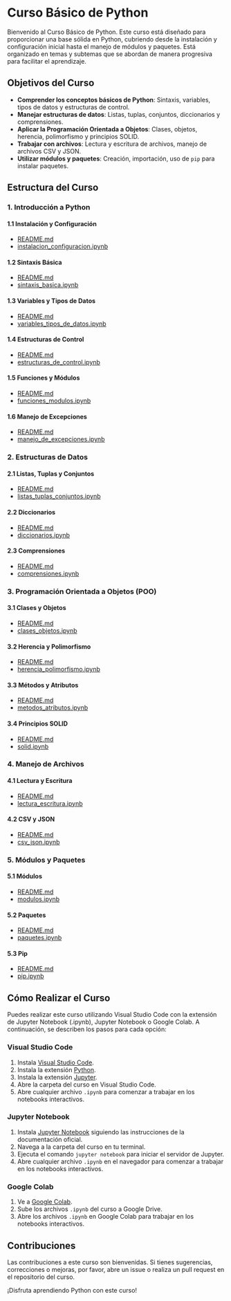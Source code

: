 # Curso Básico de Python

Bienvenido al Curso Básico de Python. Este curso está diseñado para proporcionar una base sólida en Python, cubriendo desde la instalación y configuración inicial hasta el manejo de módulos y paquetes. Está organizado en temas y subtemas que se abordan de manera progresiva para facilitar el aprendizaje.

## Objetivos del Curso

- **Comprender los conceptos básicos de Python**: Sintaxis, variables, tipos de datos y estructuras de control.
- **Manejar estructuras de datos**: Listas, tuplas, conjuntos, diccionarios y comprensiones.
- **Aplicar la Programación Orientada a Objetos**: Clases, objetos, herencia, polimorfismo y principios SOLID.
- **Trabajar con archivos**: Lectura y escritura de archivos, manejo de archivos CSV y JSON.
- **Utilizar módulos y paquetes**: Creación, importación, uso de `pip` para instalar paquetes.

## Estructura del Curso

### 1. Introducción a Python

#### 1.1 Instalación y Configuración
- [README.md](1_Introduccion_a_Python/1_Instalacion_y_Configuracion/README.md)
- [instalacion_configuracion.ipynb](1_Introduccion_a_Python/1_Instalacion_y_Configuracion/instalacion_configuracion.ipynb)

#### 1.2 Sintaxis Básica
- [README.md](1_Introduccion_a_Python/2_Sintaxis_Basica/README.md)
- [sintaxis_basica.ipynb](1_Introduccion_a_Python/2_Sintaxis_Basica/sintaxis_basica.ipynb)

#### 1.3 Variables y Tipos de Datos
- [README.md](1_Introduccion_a_Python/3_Variables_y_Tipos_de_Datos/README.md)
- [variables_tipos_de_datos.ipynb](1_Introduccion_a_Python/3_Variables_y_Tipos_de_Datos/variables_tipos_de_datos.ipynb)

#### 1.4 Estructuras de Control
- [README.md](1_Introduccion_a_Python/4_Estructuras_de_Control/README.md)
- [estructuras_de_control.ipynb](1_Introduccion_a_Python/4_Estructuras_de_Control/estructuras_de_control.ipynb)

#### 1.5 Funciones y Módulos
- [README.md](1_Introduccion_a_Python/5_Funciones_y_Modulos/README.md)
- [funciones_modulos.ipynb](1_Introduccion_a_Python/5_Funciones_y_Modulos/funciones_modulos.ipynb)

#### 1.6 Manejo de Excepciones
- [README.md](1_Introduccion_a_Python/6_Manejo_de_Excepciones/README.md)
- [manejo_de_excepciones.ipynb](1_Introduccion_a_Python/6_Manejo_de_Excepciones/manejo_de_excepciones.ipynb)

### 2. Estructuras de Datos

#### 2.1 Listas, Tuplas y Conjuntos
- [README.md](2_Estructuras_de_Datos/1_Listas_Tuplas_Conjuntos/README.md)
- [listas_tuplas_conjuntos.ipynb](2_Estructuras_de_Datos/1_Listas_Tuplas_Conjuntos/listas_tuplas_conjuntos.ipynb)

#### 2.2 Diccionarios
- [README.md](2_Estructuras_de_Datos/2_Diccionarios/README.md)
- [diccionarios.ipynb](2_Estructuras_de_Datos/2_Diccionarios/diccionarios.ipynb)

#### 2.3 Comprensiones
- [README.md](2_Estructuras_de_Datos/3_Comprensiones/README.md)
- [comprensiones.ipynb](2_Estructuras_de_Datos/3_Comprensiones/comprensiones.ipynb)

### 3. Programación Orientada a Objetos (POO)

#### 3.1 Clases y Objetos
- [README.md](3_POO/1_Clases_y_Objetos/README.md)
- [clases_objetos.ipynb](3_POO/1_Clases_y_Objetos/clases_objetos.ipynb)

#### 3.2 Herencia y Polimorfismo
- [README.md](3_POO/2_Herencia_y_Polimorfismo/README.md)
- [herencia_polimorfismo.ipynb](3_POO/2_Herencia_y_Polimorfismo/herencia_polimorfismo.ipynb)

#### 3.3 Métodos y Atributos
- [README.md](3_POO/3_Metodos_y_Atributos/README.md)
- [metodos_atributos.ipynb](3_POO/3_Metodos_y_Atributos/metodos_atributos.ipynb)

#### 3.4 Principios SOLID
- [README.md](3_POO/4_SOLID/README.md)
- [solid.ipynb](3_POO/4_SOLID/solid.ipynb)

### 4. Manejo de Archivos

#### 4.1 Lectura y Escritura
- [README.md](4_Manejo_de_Archivos/1_Lectura_y_Escritura/README.md)
- [lectura_escritura.ipynb](4_Manejo_de_Archivos/1_Lectura_y_Escritura/lectura_escritura.ipynb)

#### 4.2 CSV y JSON
- [README.md](4_Manejo_de_Archivos/2_CSV_y_JSON/README.md)
- [csv_json.ipynb](4_Manejo_de_Archivos/2_CSV_y_JSON/csv_json.ipynb)

### 5. Módulos y Paquetes

#### 5.1 Módulos
- [README.md](5_Modulos_y_Paquetes/1_Modulos/README.md)
- [modulos.ipynb](5_Modulos_y_Paquetes/1_Modulos/modulos.ipynb)

#### 5.2 Paquetes
- [README.md](5_Modulos_y_Paquetes/2_Paquetes/README.md)
- [paquetes.ipynb](5_Modulos_y_Paquetes/2_Paquetes/paquetes.ipynb)

#### 5.3 Pip
- [README.md](5_Modulos_y_Paquetes/3_Pip/README.md)
- [pip.ipynb](5_Modulos_y_Paquetes/3_Pip/pip.ipynb)

## Cómo Realizar el Curso

Puedes realizar este curso utilizando Visual Studio Code con la extensión de Jupyter Notebook (.ipynb), Jupyter Notebook o Google Colab. A continuación, se describen los pasos para cada opción:

### Visual Studio Code

1. Instala [Visual Studio Code](https://code.visualstudio.com/).
2. Instala la extensión [Python](https://marketplace.visualstudio.com/items?itemName=ms-python.python).
3. Instala la extensión [Jupyter](https://marketplace.visualstudio.com/items?itemName=ms-toolsai.jupyter).
4. Abre la carpeta del curso en Visual Studio Code.
5. Abre cualquier archivo `.ipynb` para comenzar a trabajar en los notebooks interactivos.

### Jupyter Notebook

1. Instala [Jupyter Notebook](https://jupyter.org/install) siguiendo las instrucciones de la documentación oficial.
2. Navega a la carpeta del curso en tu terminal.
3. Ejecuta el comando `jupyter notebook` para iniciar el servidor de Jupyter.
4. Abre cualquier archivo `.ipynb` en el navegador para comenzar a trabajar en los notebooks interactivos.

### Google Colab

1. Ve a [Google Colab](https://colab.research.google.com/).
2. Sube los archivos `.ipynb` del curso a Google Drive.
3. Abre los archivos `.ipynb` en Google Colab para trabajar en los notebooks interactivos.

## Contribuciones

Las contribuciones a este curso son bienvenidas. Si tienes sugerencias, correcciones o mejoras, por favor, abre un issue o realiza un pull request en el repositorio del curso.

¡Disfruta aprendiendo Python con este curso!